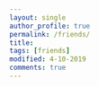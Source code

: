 ```yaml
---
layout: single
author_profile: true
permalink: /friends/
title: 
tags: [friends]
modified: 4-10-2019
comments: true
---
```






